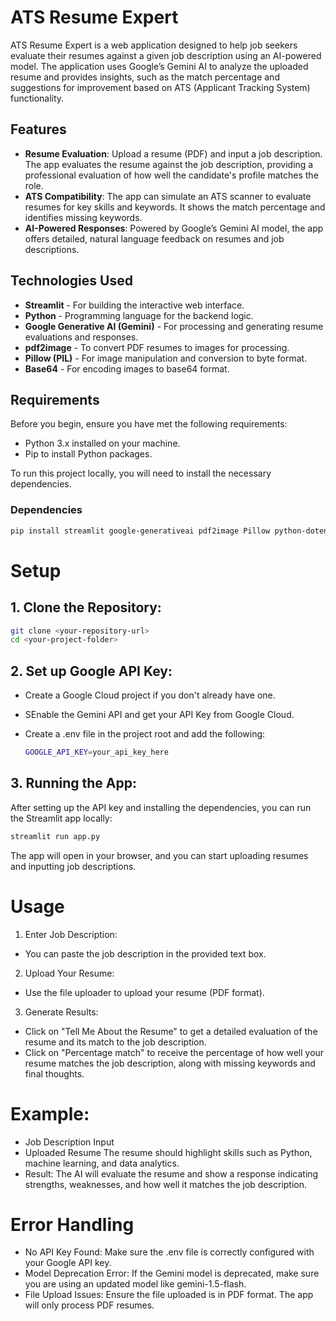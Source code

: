 # ATS Resume Expert

ATS Resume Expert is a web application designed to help job seekers evaluate their resumes against a given job description using an AI-powered model. The application uses Google’s Gemini AI to analyze the uploaded resume and provides insights, such as the match percentage and suggestions for improvement based on ATS (Applicant Tracking System) functionality.

## Features

- **Resume Evaluation**: Upload a resume (PDF) and input a job description. The app evaluates the resume against the job description, providing a professional evaluation of how well the candidate's profile matches the role.
- **ATS Compatibility**: The app can simulate an ATS scanner to evaluate resumes for key skills and keywords. It shows the match percentage and identifies missing keywords.
- **AI-Powered Responses**: Powered by Google’s Gemini AI model, the app offers detailed, natural language feedback on resumes and job descriptions.

## Technologies Used

- **Streamlit** - For building the interactive web interface.
- **Python** - Programming language for the backend logic.
- **Google Generative AI (Gemini)** - For processing and generating resume evaluations and responses.
- **pdf2image** - To convert PDF resumes to images for processing.
- **Pillow (PIL)** - For image manipulation and conversion to byte format.
- **Base64** - For encoding images to base64 format.

## Requirements

Before you begin, ensure you have met the following requirements:

- Python 3.x installed on your machine.
- Pip to install Python packages.

To run this project locally, you will need to install the necessary dependencies.

### Dependencies

```bash
pip install streamlit google-generativeai pdf2image Pillow python-dotenv
```
# Setup
## 1. Clone the Repository:

```bash
git clone <your-repository-url>
cd <your-project-folder>
```
## 2. Set up Google API Key:

- Create a Google Cloud project if you don't already have one.
- SEnable the Gemini API and get your API Key from Google Cloud.
- Create a .env file in the project root and add the following:

  ```bash
  GOOGLE_API_KEY=your_api_key_here
  ```
## 3. Running the App:

After setting up the API key and installing the dependencies, you can run the Streamlit app locally:
 ```bash
streamlit run app.py
 ```
The app will open in your browser, and you can start uploading resumes and inputting job descriptions.

# Usage

1. Enter Job Description:

- You can paste the job description in the provided text box.

2. Upload Your Resume:

- Use the file uploader to upload your resume (PDF format).

3. Generate Results:

- Click on "Tell Me About the Resume" to get a detailed evaluation of the resume and its match to the job description.
- Click on "Percentage match" to receive the percentage of how well your resume matches the job description, along with missing keywords and final thoughts.

# Example:
- Job Description Input
- Uploaded Resume
The resume should highlight skills such as Python, machine learning, and data analytics.
-  Result:
The AI will evaluate the resume and show a response indicating strengths, weaknesses, and how well it matches the job description.

# Error Handling

- No API Key Found: Make sure the .env file is correctly configured with your Google API key.
- Model Deprecation Error: If the Gemini model is deprecated, make sure you are using an updated model like gemini-1.5-flash.
- File Upload Issues: Ensure the file uploaded is in PDF format. The app will only process PDF resumes.
